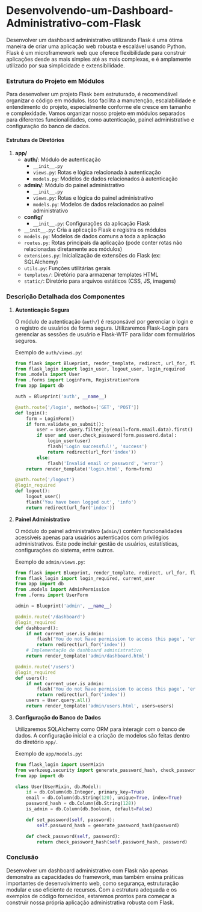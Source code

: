 # Desenvolvendo-um-Dashboard-Administrativo-com-Flask

Desenvolver um dashboard administrativo utilizando Flask é uma ótima maneira de criar uma aplicação web robusta e escalável usando Python. Flask é um microframework web que oferece flexibilidade para construir aplicações desde as mais simples até as mais complexas, e é amplamente utilizado por sua simplicidade e extensibilidade.

### Estrutura do Projeto em Módulos

Para desenvolver um projeto Flask bem estruturado, é recomendável organizar o código em módulos. Isso facilita a manutenção, escalabilidade e entendimento do projeto, especialmente conforme ele cresce em tamanho e complexidade. Vamos organizar nosso projeto em módulos separados para diferentes funcionalidades, como autenticação, painel administrativo e configuração do banco de dados.

#### Estrutura de Diretórios

1. **app/**
   - **auth/**: Módulo de autenticação
     - `__init__.py`
     - `views.py`: Rotas e lógica relacionada à autenticação
     - `models.py`: Modelos de dados relacionados à autenticação
   - **admin/**: Módulo do painel administrativo
     - `__init__.py`
     - `views.py`: Rotas e lógica do painel administrativo
     - `models.py`: Modelos de dados relacionados ao painel administrativo
   - **config/**
     - `__init__.py`: Configurações da aplicação Flask
   - `__init__.py`: Cria a aplicação Flask e registra os módulos
   - `models.py`: Modelos de dados comuns a toda a aplicação
   - `routes.py`: Rotas principais da aplicação (pode conter rotas não relacionadas diretamente aos módulos)
   - `extensions.py`: Inicialização de extensões do Flask (ex: SQLAlchemy)
   - `utils.py`: Funções utilitárias gerais
   - `templates/`: Diretório para armazenar templates HTML
   - `static/`: Diretório para arquivos estáticos (CSS, JS, imagens)

### Descrição Detalhada dos Componentes

1. **Autenticação Segura**

   O módulo de autenticação (`auth/`) é responsável por gerenciar o login e o registro de usuários de forma segura. Utilizaremos Flask-Login para gerenciar as sessões de usuário e Flask-WTF para lidar com formulários seguros.

   Exemplo de `auth/views.py`:
   ```python
   from flask import Blueprint, render_template, redirect, url_for, flash
   from flask_login import login_user, logout_user, login_required
   from .models import User
   from .forms import LoginForm, RegistrationForm
   from app import db

   auth = Blueprint('auth', __name__)

   @auth.route('/login', methods=['GET', 'POST'])
   def login():
       form = LoginForm()
       if form.validate_on_submit():
           user = User.query.filter_by(email=form.email.data).first()
           if user and user.check_password(form.password.data):
               login_user(user)
               flash('Login successful!', 'success')
               return redirect(url_for('index'))
           else:
               flash('Invalid email or password', 'error')
       return render_template('login.html', form=form)

   @auth.route('/logout')
   @login_required
   def logout():
       logout_user()
       flash('You have been logged out', 'info')
       return redirect(url_for('index'))
   ```

2. **Painel Administrativo**

   O módulo do painel administrativo (`admin/`) contém funcionalidades acessíveis apenas para usuários autenticados com privilégios administrativos. Este pode incluir gestão de usuários, estatísticas, configurações do sistema, entre outros.

   Exemplo de `admin/views.py`:
   ```python
   from flask import Blueprint, render_template, redirect, url_for, flash
   from flask_login import login_required, current_user
   from app import db
   from .models import AdminPermission
   from .forms import UserForm

   admin = Blueprint('admin', __name__)

   @admin.route('/dashboard')
   @login_required
   def dashboard():
       if not current_user.is_admin:
           flash('You do not have permission to access this page', 'error')
           return redirect(url_for('index'))
       # Implementação do dashboard administrativo
       return render_template('admin/dashboard.html')

   @admin.route('/users')
   @login_required
   def users():
       if not current_user.is_admin:
           flash('You do not have permission to access this page', 'error')
           return redirect(url_for('index'))
       users = User.query.all()
       return render_template('admin/users.html', users=users)
   ```

3. **Configuração do Banco de Dados**

   Utilizaremos SQLAlchemy como ORM para interagir com o banco de dados. A configuração inicial e a criação de modelos são feitas dentro do diretório `app/`.

   Exemplo de `app/models.py`:
   ```python
   from flask_login import UserMixin
   from werkzeug.security import generate_password_hash, check_password_hash
   from app import db

   class User(UserMixin, db.Model):
       id = db.Column(db.Integer, primary_key=True)
       email = db.Column(db.String(120), unique=True, index=True)
       password_hash = db.Column(db.String(128))
       is_admin = db.Column(db.Boolean, default=False)

       def set_password(self, password):
           self.password_hash = generate_password_hash(password)

       def check_password(self, password):
           return check_password_hash(self.password_hash, password)
   ```

### Conclusão

Desenvolver um dashboard administrativo com Flask não apenas demonstra as capacidades do framework, mas também ensina práticas importantes de desenvolvimento web, como segurança, estruturação modular e uso eficiente de recursos. Com a estrutura adequada e os exemplos de código fornecidos, estaremos prontos para começar a construir nossa própria aplicação administrativa robusta com Flask.
